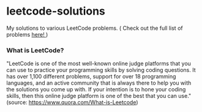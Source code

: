 # leetcode-solutions
My solutions to various LeetCode problems. ( Check out the full list of problems <a href="https://leetcode.com/problemset/all"> here! </a> )


<h3> What is LeetCode? </h3>

"LeetCode is one of the most well-known online judge platforms that you can use to practice your programming skills by solving coding questions. It has over 1,100 different problems, support for over 18 programming languages, and an active community that is always there to help you with the solutions you come up with. If your intention is to hone your coding skills, then this online judge platform is one of the best that you can use."   (source: https://www.quora.com/What-is-Leetcode)
